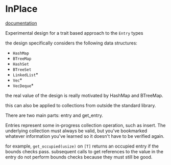 # InPlace

[documentation](https://maboesanman.github.io/InPlace/in_place)

Experimental design for a trait based approach to the `Entry` types

the design specifically considers the following data structures:
* `HashMap`
* `BTreeMap`
* `HashSet`
* `BTreeSet`
* `LinkedList`*
* `Vec`*
* `VecDeque`*

the real value of the design is really motivated by HashMap and BTreeMap.

this can also be applied to collections from outside the standard library.

There are two main parts: entry and get_entry.

Entries represent some in-progress collection operation, such as insert. The underlying collection must always be valid, but you've bookmarked whatever information you've learned so it doesn't have to be verified again.

for example, `get_occupied(usize)` on `[T]` returns an occupied entry if the bounds checks pass. subsequent calls to get references to the value in the entry do not perform bounds checks because they must still be good.

